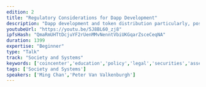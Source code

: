 ```yaml
---
edition: 2
title: "Regulatory Considerations for Dapp Development"
description: "Dapp development and token distribution particularly, pose unique questions for regulators and law enforcement. Ethereum Foundation Executive Director, Ming Chan, will introduce the topic of regulatory issues when creating Dapps, followed by Peter Van Valkenburgh introducing Coin Center. Peter will give a brief summary of Coin Center's advocacy work and the current legal landscape surrounding these technologies."
youtubeUrl: "https://youtu.be/5J8BL60_zj8"
ipfsHash: "QmaRmUHTtDcjuYF2rUenMMvNenntVbiUKGqarZsceCeqNA"
duration: 1399
expertise: "Beginner"
type: "Talk"
track: "Society and Systems"
keywords: ['coincenter','education','policy','legal','securities','assets','tokens','regulations']
tags: ['Society and Systems']
speakers: ['Ming Chan','Peter Van Valkenburgh']
---
```

